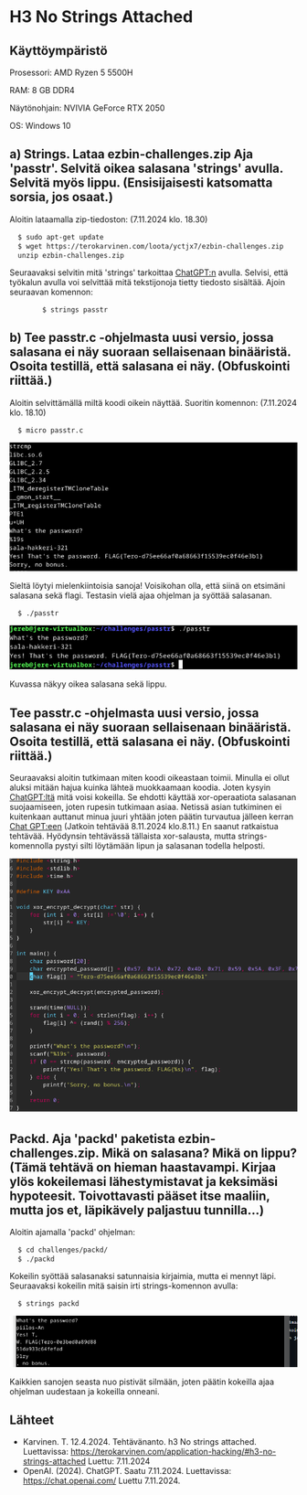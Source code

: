 # H3 No Strings Attached

## Käyttöympäristö

Prosessori: AMD Ryzen 5 5500H

RAM: 8 GB DDR4

Näytönohjain: NVIVIA GeForce RTX 2050

OS: Windows 10

## a) Strings. Lataa ezbin-challenges.zip Aja 'passtr'. Selvitä oikea salasana 'strings' avulla. Selvitä myös lippu. (Ensisijaisesti katsomatta sorsia, jos osaat.) 

Aloitin lataamalla zip-tiedoston: (7.11.2024 klo. 18.30)

      $ sudo apt-get update
      $ wget https://terokarvinen.com/loota/yctjx7/ezbin-challenges.zip
      unzip ezbin-challenges.zip

Seuraavaksi selvitin mitä 'strings' tarkoittaa [ChatGPT:n](https://chatgpt.com/) avulla. Selvisi, että työkalun avulla voi selvittää mitä tekstijonoja tietty tiedosto sisältää. Ajoin seuraavan komennon: 

            $ strings passtr

## b) Tee passtr.c -ohjelmasta uusi versio, jossa salasana ei näy suoraan sellaisenaan binääristä. Osoita testillä, että salasana ei näy. (Obfuskointi riittää.) 

Aloitin selvittämällä miltä koodi oikein näyttää. Suoritin komennon: (7.11.2024 klo. 18.10)

      $ micro passtr.c


![Strings](Kuvat/strings2.png)

Sieltä löytyi mielenkiintoisia sanoja! Voisikohan olla, että siinä on etsimäni salasana sekä flagi. Testasin vielä ajaa ohjelman ja syöttää salasanan.

      $ ./passtr

![salahakkeri](Kuvat/salahakkeri.png)

Kuvassa näkyy oikea salasana sekä lippu.

## Tee passtr.c -ohjelmasta uusi versio, jossa salasana ei näy suoraan sellaisenaan binääristä. Osoita testillä, että salasana ei näy. (Obfuskointi riittää.) 

Seuraavaksi aloitin tutkimaan miten koodi oikeastaan toimii. Minulla ei ollut aluksi mitään hajua kuinka lähteä muokkaamaan koodia. Joten kysyin [ChatGPT:ltä](https://chat.openai.com/) mitä voisi kokeilla. Se ehdotti käyttää xor-operaatiota salasanan suojaamiseen, joten rupesin tutkimaan asiaa. Netissä asian tutkiminen ei kuitenkaan auttanut minua juuri yhtään joten päätin turvautua jälleen kerran [Chat GPT:een](https://chat.openai.com/) (Jatkoin tehtävää 8.11.2024 klo.8.11.) En saanut ratkaistua tehtävää. Hyödynsin tehtävässä tällaista xor-salausta, mutta strings-komennolla pystyi silti löytämään lipun ja salasanan todella helposti.

![korjaus](Kuvat/Korjaus.png)

##  Packd. Aja 'packd' paketista ezbin-challenges.zip. Mikä on salasana? Mikä on lippu? (Tämä tehtävä on hieman haastavampi. Kirjaa ylös kokeilemasi lähestymistavat ja keksimäsi hypoteesit. Toivottavasti pääset itse maaliin, mutta jos et, läpikävely paljastuu tunnilla...) 

Aloitin ajamalla 'packd' ohjelman:

      $ cd challenges/packd/
      $ ./packd
      
Kokeilin syöttää salasanaksi satunnaisia kirjaimia, mutta ei mennyt läpi. Seuraavaksi kokeilin mitä saisin irti strings-komennon avulla:

      $ strings packd

![flag?](Kuvat/flagi.png) 

Kaikkien sanojen seasta nuo pistivät silmään, joten päätin kokeilla ajaa ohjelman uudestaan ja kokeilla onneani. 

## Lähteet

- Karvinen. T. 12.4.2024. Tehtävänanto. h3 No strings attached. Luettavissa: https://terokarvinen.com/application-hacking/#h3-no-strings-attached Luettu: 7.11.2024
- OpenAI. (2024). ChatGPT. Saatu 7.11.2024. Luettavissa: https://chat.openai.com/ Luettu 7.11.2024.
